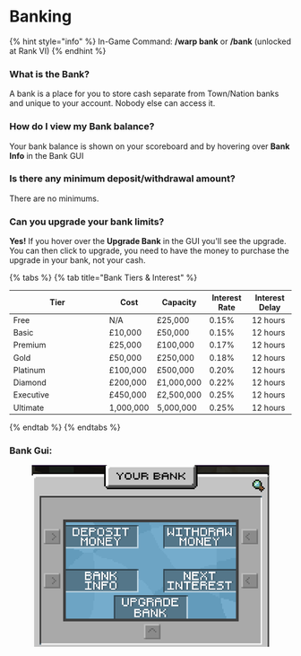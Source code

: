 # Banking

{% hint style="info" %}
In-Game Command: **/warp bank** or **/bank** (unlocked at Rank VI)
{% endhint %}

### **What is the Bank?**

A bank is a place for you to store cash separate from Town/Nation banks and unique to your account. Nobody else can access it.

### **How do I view my Bank balance?**

Your bank balance is shown on your scoreboard and by hovering over **Bank Info** in the Bank GUI

### **Is there any minimum deposit/withdrawal amount?**

There are no minimums.

### **Can you upgrade your bank limits?**

**Yes!** If you hover over the **Upgrade Bank** in the GUI you'll see the upgrade. You can then click to upgrade, you need to have the money to purchase the upgrade in your bank, not your cash.

{% tabs %}
{% tab title="Bank Tiers & Interest" %}
<table><thead><tr><th width="157.33333333333331">Tier</th><th>Cost</th><th>Capacity</th><th>Interest Rate</th><th>Interest Delay</th></tr></thead><tbody><tr><td>Free</td><td>N/A</td><td>£25,000</td><td>0.15%</td><td>12 hours</td></tr><tr><td>Basic</td><td>£10,000</td><td>£50,000</td><td>0.15%</td><td>12 hours</td></tr><tr><td>Premium</td><td>£25,000</td><td>£100,000</td><td>0.17%</td><td>12 hours</td></tr><tr><td>Gold</td><td>£50,000</td><td>£250,000</td><td>0.18%</td><td>12 hours</td></tr><tr><td>Platinum</td><td>£100,000</td><td>£500,000</td><td>0.20%</td><td>12 hours</td></tr><tr><td>Diamond</td><td>£200,000</td><td>£1,000,000</td><td>0.22%</td><td>12 hours</td></tr><tr><td>Executive</td><td>£450,000</td><td>£2,500,000</td><td>0.25%</td><td>12 hours</td></tr><tr><td>Ultimate</td><td>1,000,000</td><td>5,000,000</td><td>0.25%</td><td>12 hours</td></tr></tbody></table>
{% endtab %}
{% endtabs %}

### Bank Gui:

<figure><img src="../../.gitbook/assets/Bank_Reference.png" alt=""><figcaption></figcaption></figure>
